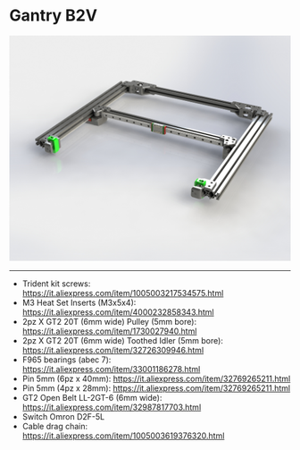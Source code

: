 # Gantry B2V

![1](/Gantry/Image/Gantry.jpg)

---

- Trident kit screws: https://it.aliexpress.com/item/1005003217534575.html
- M3 Heat Set Inserts (M3x5x4): https://it.aliexpress.com/item/4000232858343.html
- 2pz X GT2 20T (6mm wide) Pulley (5mm bore): https://it.aliexpress.com/item/1730027940.html
- 2pz X GT2 20T (6mm wide) Toothed Idler (5mm bore): https://it.aliexpress.com/item/32726309946.html
- F965 bearings (abec 7): https://it.aliexpress.com/item/33001186278.html
- Pin 5mm (6pz x 40mm): https://it.aliexpress.com/item/32769265211.html
- Pin 5mm (4pz x 28mm): https://it.aliexpress.com/item/32769265211.html
- GT2 Open Belt LL-2GT-6 (6mm wide): https://it.aliexpress.com/item/32987817703.html
- Switch Omron D2F-5L
- Cable drag chain: https://it.aliexpress.com/item/1005003619376320.html
